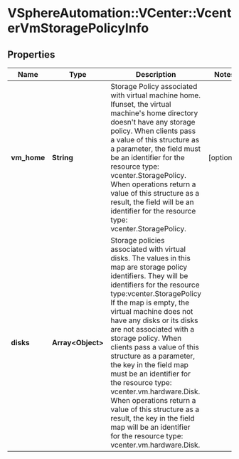 # VSphereAutomation::VCenter::VcenterVmStoragePolicyInfo

## Properties
Name | Type | Description | Notes
------------ | ------------- | ------------- | -------------
**vm_home** | **String** | Storage Policy associated with virtual machine home. Ifunset, the virtual machine&#39;s home directory doesn&#39;t have any storage policy. When clients pass a value of this structure as a parameter, the field must be an identifier for the resource type: vcenter.StoragePolicy. When operations return a value of this structure as a result, the field will be an identifier for the resource type: vcenter.StoragePolicy. | [optional] 
**disks** | **Array&lt;Object&gt;** | Storage policies associated with virtual disks. The values in this map are storage policy identifiers. They will be identifiers for the resource type:vcenter.StoragePolicy If the map is empty, the virtual machine does not have any disks or its disks are not associated with a storage policy. When clients pass a value of this structure as a parameter, the key in the field map must be an identifier for the resource type: vcenter.vm.hardware.Disk. When operations return a value of this structure as a result, the key in the field map will be an identifier for the resource type: vcenter.vm.hardware.Disk. | 


